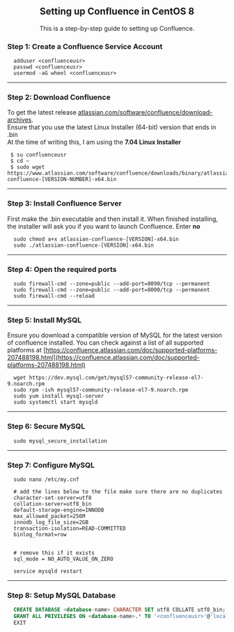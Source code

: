 <h2 align="center">Setting up Confluence in CentOS 8</h2>

<p align="center">This is a step-by-step guide to setting up Confluence.</p>

### Step 1: Create a Confluence Service Account

```shell
  adduser <confluenceusr>
  passwd <confluenceusr>
  usermod -aG wheel <confluenceusr>
```

<hr>

### Step 2: Download Confluence

To get the latest release [atlassian.com/software/confluence/download-archives](https://www.atlassian.com/software/confluence/download-archives).  
Ensure that you use the latest Linux Installer (64-bit) version that ends in .bin  
At the time of writing this, I am using the **7.04 Linux Installer**  

```shell
 $ su confluenceusr
 $ cd ~
 $ sudo wget https://www.atlassian.com/software/confluence/downloads/binary/atlassian-confluence-[VERSION-NUMBER]-x64.bin
```

<hr>

### Step 3: Install Confluence Server 

First make the .bin executable and then install it. When finished installing, the installer will ask you if you want to launch Confluence. Enter **no**

```shell
  sudo chmod a+x atlassian-confluence-[VERSION]-x64.bin
  sudo ./atlassian-confluence-[VERSION]-x64.bin
```

<hr>

### Step 4: Open the required ports

```shell
  sudo firewall-cmd --zone=public --add-port=8090/tcp --permanent
  sudo firewall-cmd --zone=public --add-port=8000/tcp --permanent
  sudo firewall-cmd --reload
```

<hr>

### Step 5: Install MySQL

Ensure you download a compatible version of MySQL for the latest version of confluence installed. You can check against a list of all supported platforms at [https://confluence.atlassian.com/doc/supported-platforms-207488198.html](https://confluence.atlassian.com/doc/supported-platforms-207488198.html)

```shell
  wget https://dev.mysql.com/get/mysql57-community-release-el7-9.noarch.rpm
  sudo rpm -ivh mysql57-community-release-el7-9.noarch.rpm
  sudo yum install mysql-server
  sudo systemctl start mysqld
```

<hr>

### Step 6: Secure MySQL

```shell
  sudo mysql_secure_installation
```

<hr>

### Step 7: Configure MySQL

```shell
  sudo nano /etc/my.cnf

  # add the lines below to the file make sure there are no duplicates
  character-set-server=utf8
  collation-server=utf8_bin
  default-storage-engine=INNODB
  max_allowed_packet=256M
  innodb_log_file_size=2GB
  transaction-isolation=READ-COMMITTED
  binlog_format=row


  # remove this if it exists
  sql_mode = NO_AUTO_VALUE_ON_ZERO
```
```shell
  service mysqld restart
```  

<hr>

### Step 8: Setup MySQL Database

```sql
  CREATE DATABASE <database-name> CHARACTER SET utf8 COLLATE utf8_bin;
  GRANT ALL PRIVILEGES ON <database-name>.* TO '<confluenceusr>'@'localhost'
  EXIT
```
